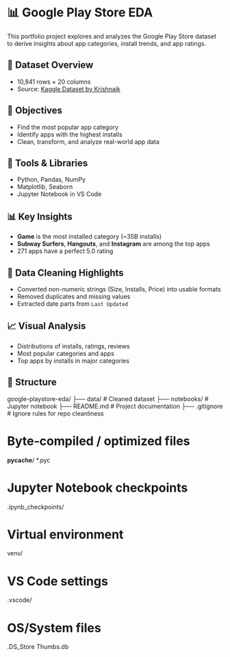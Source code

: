 # 📊 Google Play Store EDA

This portfolio project explores and analyzes the Google Play Store dataset to derive insights about app categories, install trends, and app ratings.

## 📁 Dataset Overview

- 10,841 rows × 20 columns
- Source: [Kaggle Dataset by Krishnaik](https://github.com/krishnaik06/playstore-Dataset)

## 📌 Objectives

- Find the most popular app category
- Identify apps with the highest installs
- Clean, transform, and analyze real-world app data

## 🧰 Tools & Libraries

- Python, Pandas, NumPy
- Matplotlib, Seaborn
- Jupyter Notebook in VS Code

## 📊 Key Insights

- **Game** is the most installed category (~35B installs)
- **Subway Surfers**, **Hangouts**, and **Instagram** are among the top apps
- 271 apps have a perfect 5.0 rating

## 🧼 Data Cleaning Highlights

- Converted non-numeric strings (Size, Installs, Price) into usable formats
- Removed duplicates and missing values
- Extracted date parts from `Last Updated`

## 📈 Visual Analysis

- Distributions of installs, ratings, reviews
- Most popular categories and apps
- Top apps by installs in major categories

## 📂 Structure

google-playstore-eda/
├── data/ # Cleaned dataset
├── notebooks/ # Jupyter notebook
├── README.md # Project documentation
├── .gitignore # Ignore rules for repo cleanliness

# Byte-compiled / optimized files
__pycache__/
*.pyc

# Jupyter Notebook checkpoints
.ipynb_checkpoints/

# Virtual environment
venv/

# VS Code settings
.vscode/

# OS/System files
.DS_Store
Thumbs.db


